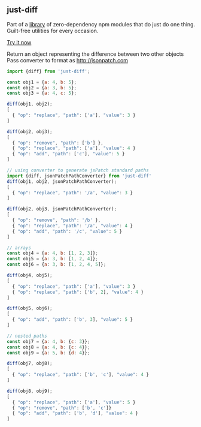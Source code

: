 ## just-diff

Part of a [library](../../../../) of zero-dependency npm modules that do just do one thing.  
Guilt-free utilities for every occasion.

[Try it now](http://anguscroll.com/just/just-diff)

Return an object representing the difference between two other objects  
Pass converter to format as http://jsonpatch.com

```js
import {diff} from 'just-diff';

const obj1 = {a: 4, b: 5};
const obj2 = {a: 3, b: 5};
const obj3 = {a: 4, c: 5};

diff(obj1, obj2);
[
  { "op": "replace", "path": ['a'], "value": 3 }
]

diff(obj2, obj3);
[
  { "op": "remove", "path": ['b'] },
  { "op": "replace", "path": ['a'], "value": 4 }
  { "op": "add", "path": ['c'], "value": 5 }
]

// using converter to generate jsPatch standard paths
import {diff, jsonPatchPathConverter} from 'just-diff'
diff(obj1, obj2, jsonPatchPathConverter);
[
  { "op": "replace", "path": '/a', "value": 3 }
]

diff(obj2, obj3, jsonPatchPathConverter);
[
  { "op": "remove", "path": '/b' },
  { "op": "replace", "path": '/a', "value": 4 }
  { "op": "add", "path": '/c', "value": 5 }
]

// arrays
const obj4 = {a: 4, b: [1, 2, 3]};
const obj5 = {a: 3, b: [1, 2, 4]};
const obj6 = {a: 3, b: [1, 2, 4, 5]};

diff(obj4, obj5);
[
  { "op": "replace", "path": ['a'], "value": 3 }
  { "op": "replace", "path": ['b', 2], "value": 4 }
]

diff(obj5, obj6);
[
  { "op": "add", "path": ['b', 3], "value": 5 }
]

// nested paths
const obj7 = {a: 4, b: {c: 3}};
const obj8 = {a: 4, b: {c: 4}};
const obj9 = {a: 5, b: {d: 4}};

diff(obj7, obj8);
[
  { "op": "replace", "path": ['b', 'c'], "value": 4 }
]

diff(obj8, obj9);
[
  { "op": "replace", "path": ['a'], "value": 5 }
  { "op": "remove", "path": ['b', 'c']}
  { "op": "add", "path": ['b', 'd'], "value": 4 }
]
```
